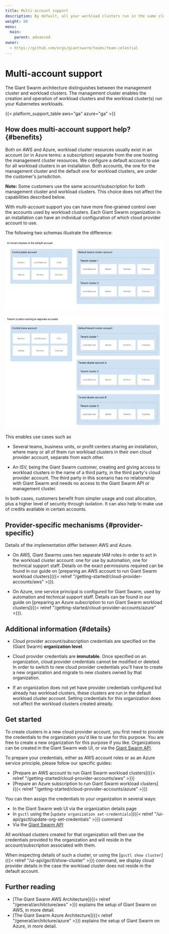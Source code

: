```yaml
---
title: Multi-account support
description: By default, all your workload clusters run in the same cloud provider account. With multi-account support for AWS and Azure, you can define a specific cloud provider account to use per organization.
weight: 80
menu:
  main:
    parent: advanced
owner:
  - https://github.com/orgs/giantswarm/teams/team-celestial
---
```


# Multi-account support

The Giant Swarm architecture distinguishes between the management cluster and workload clusters. The management cluster enables the creation and operation of workload clusters and the workload cluster(s) run your Kubernetes workloads.

{{< platform_support_table aws="ga" azure="ga" >}}

## How does multi-account support help? {#benefits}

Both on AWS and Azure, workload cluster resources usually exist in an account (or in Azure terms: a subscription) separate from the one hosting the management cluster resources. We configure a default account to use for all workload clusters in an installation. Both accounts, the one for the management cluster and the default one for workload clusters, are under the customer's jurisdiction.

**Note:** Some customers use the same account/subscription for both management cluster and workload clusters. This choice does not affect the capabilities described below.

With multi-account support you can have more fine-grained control over the accounts used by workload clusters. Each Giant Swarm organization in an installation can have an individual configuration of which cloud provider account to use.

The following two schemas illustrate the difference:

![same-account](same-account.png)

![same-account](separate-accounts.png)

This enables use cases such as

- Several teams, business units, or profit centers sharing an installation, where many or all of them run workload clusters in their own cloud provider account, separate from each other.

- An ISV, being the Giant Swarm customer, creating and giving access to workload clusters in the name of a third party, in the third party's cloud provider account. The third party in this scenario has no relationship with Giant Swarm and needs no access to the Giant Swarm API or management cluster.

In both cases, customers benefit from simpler usage and cost allocation, plus a higher level of security through isolation. It can also help to make use of credits available in certain accounts.

## Provider-specific mechanisms {#provider-specific}

Details of the implementation differ between AWS and Azure.

- On AWS, Giant Swarms uses two separate IAM roles in order to act in the workload cluster account: one for use by automation, one for technical support staff. Details on the exact permissions required can be found in our guide on [preparing an AWS account to run Giant Swarm workload clusters]({{< relref "/getting-started/cloud-provider-accounts/aws" >}}).

- On Azure, one service principal is configured for Giant Swarm, used by automation and technical support staff. Details can be found in our guide on [preparing an Azure subscription to run Giant Swarm workload clusters]({{< relref "/getting-started/cloud-provider-accounts/azure" >}}).

## Additional information {#details}

- Cloud provider account/subscription credentials are specified on the (Giant Swarm) **organization level**.

- Cloud provider credentials are **immutable**. Once specified on an organization, cloud provider credentials cannot be modified or deleted. In order to switch to new cloud provider credentials you'll have to create a new organization and migrate to new clusters owned by that organization.

- If an organization does not yet have provider credentials configured but already has workload clusters, these clusters are run in the default workload cluster account. Setting credentials for this organization does not affect the workload clusters created already.

## Get started

To create clusters in a new cloud provider account, you first need to provide the credentials to the organization you'd like to use for this purpose. You are free to create a new organization for this purpose if you like. Organizations can be created in the Giant Swarm web UI, or via the [Giant Swarm API](/api/#operation/addOrganization).

To prepare your credentials, either as AWS account roles or as an Azure service principle, please follow our specific guides:

- [Prepare an AWS account to run Giant Swarm workload clusters]({{< relref "/getting-started/cloud-provider-accounts/aws" >}})
- [Prepare an Azure subscription to run Giant Swarm workload clusters]({{< relref "/getting-started/cloud-provider-accounts/azure" >}})

You can then assign the credentials to your organization in several ways:

- In the Giant Swarm web UI via the organization details page
- In `gsctl` using the [`update organization set-credentials`]({{< relref "/ui-api/gsctl/update-org-set-credentials" >}}) command
- Via the [Giant Swarm API](/api/#operation/addCredentials)

All workload clusters created for that organization will then use the credentials provided to the organization and will reside in the account/subscription associated with them.

When inspecting details of such a cluster, or using the [`gsctl show cluster`]({{< relref "/ui-api/gsctl/show-cluster" >}}) command, we display cloud provider details in the case the workload cluster does not reside in the default account.

## Further reading

- [The Giant Swarm AWS Architecture]({{< relref "/general/architcture/aws" >}}) explains the setup of Giant Swarm on AWS, in more detail.
- [The Giant Swarm Azure Architecture]({{< relref "/general/architcture/azure" >}}) explains the setup of Giant Swarm on Azure, in more detail.
